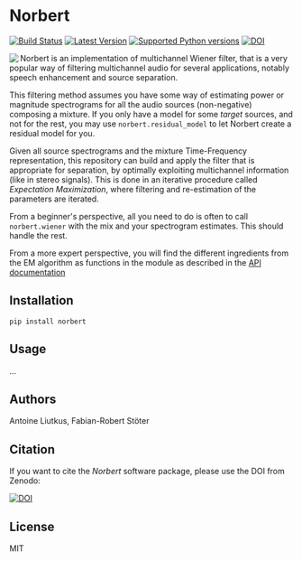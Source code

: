 # Norbert

[![Build Status](https://travis-ci.com/sigsep/norbert.svg?branch=master)](https://travis-ci.com/sigsep/norbert)
[![Latest Version](https://img.shields.io/pypi/v/norbert.svg)](https://pypi.python.org/pypi/norbert)
[![Supported Python versions](https://img.shields.io/pypi/pyversions/norbert.svg)](https://pypi.python.org/pypi/norbert)
[![DOI](https://zenodo.org/badge/DOI/10.5281/zenodo.3269749.svg)](https://doi.org/10.5281/zenodo.3269749)

<img align="left" src="https://user-images.githubusercontent.com/72940/45908695-15ce8900-bdfe-11e8-8420-78ad9bb32f84.jpg">

Norbert is an implementation of multichannel Wiener filter, that is a very popular way of filtering multichannel audio for several applications, notably speech enhancement and source separation.

This filtering method assumes you have some way of estimating power or magnitude spectrograms for all the audio sources (non-negative) composing a mixture. If you only have a model for some _target_ sources, and not for the rest, you may use `norbert.residual_model` to let Norbert create a residual model for you.

Given all source spectrograms and the mixture Time-Frequency representation, this repository can build and apply the filter that is appropriate for separation, by optimally exploiting multichannel information (like in stereo signals). This is done in an iterative procedure called _Expectation Maximization_, where filtering and re-estimation of the parameters are iterated.

From a beginner's perspective, all you need to do is often to call `norbert.wiener` with the mix and your spectrogram estimates. This should handle the rest.

From a more expert perspective, you will find the different ingredients from the EM algorithm as functions in the module as described in the [API documentation](https://sigsep.github.io/norbert/)

## Installation

`pip install norbert`

## Usage

...

## Authors

Antoine Liutkus, Fabian-Robert Stöter

## Citation

If you want to cite the _Norbert_ software package, please use the DOI from Zenodo:

[![DOI](https://zenodo.org/badge/DOI/10.5281/zenodo.3269749.svg)](https://doi.org/10.5281/zenodo.3269749)

## License

MIT
